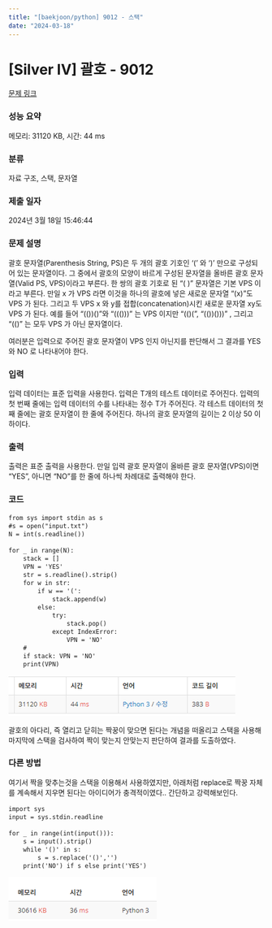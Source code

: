 ```yaml
---
title: "[baekjoon/python] 9012 - 스택"
date: "2024-03-18"
---
```


# [Silver IV] 괄호 - 9012 

[문제 링크](https://www.acmicpc.net/problem/9012) 

### 성능 요약

메모리: 31120 KB, 시간: 44 ms

### 분류

자료 구조, 스택, 문자열

### 제출 일자

2024년 3월 18일 15:46:44

### 문제 설명

<p>괄호 문자열(Parenthesis String, PS)은 두 개의 괄호 기호인 ‘(’ 와 ‘)’ 만으로 구성되어 있는 문자열이다. 그 중에서 괄호의 모양이 바르게 구성된 문자열을 올바른 괄호 문자열(Valid PS, VPS)이라고 부른다. 한 쌍의 괄호 기호로 된 “( )” 문자열은 기본 VPS 이라고 부른다. 만일 x 가 VPS 라면 이것을 하나의 괄호에 넣은 새로운 문자열 “(x)”도 VPS 가 된다. 그리고 두 VPS x 와 y를 접합(concatenation)시킨 새로운 문자열 xy도 VPS 가 된다. 예를 들어 “(())()”와 “((()))” 는 VPS 이지만 “(()(”, “(())()))” , 그리고 “(()” 는 모두 VPS 가 아닌 문자열이다. </p>

<p>여러분은 입력으로 주어진 괄호 문자열이 VPS 인지 아닌지를 판단해서 그 결과를 YES 와 NO 로 나타내어야 한다. </p>

### 입력 

 <p>입력 데이터는 표준 입력을 사용한다. 입력은 T개의 테스트 데이터로 주어진다. 입력의 첫 번째 줄에는 입력 데이터의 수를 나타내는 정수 T가 주어진다. 각 테스트 데이터의 첫째 줄에는 괄호 문자열이 한 줄에 주어진다. 하나의 괄호 문자열의 길이는 2 이상 50 이하이다. </p>

### 출력 

 <p>출력은 표준 출력을 사용한다. 만일 입력 괄호 문자열이 올바른 괄호 문자열(VPS)이면 “YES”, 아니면 “NO”를 한 줄에 하나씩 차례대로 출력해야 한다. </p>

### 코드
```PY
from sys import stdin as s
#s = open("input.txt")
N = int(s.readline())

for _ in range(N):
    stack = []
    VPN = 'YES'
    str = s.readline().strip()
    for w in str:
        if w == '(':
            stack.append(w)
        else:
            try:
                stack.pop()
            except IndexError:
                VPN = 'NO'
    #
    if stack: VPN = 'NO'
    print(VPN)
```

![alt text](image.png)

괄호의 아다리, 즉 열리고 닫히는 짝꿍이 맞으면 된다는 개념을 떠올리고 스택을 사용해 마지막에 스택을 검사하여 짝이 맞는지 안맞는지 판단하여 결과를 도출하였다. 

### 다른 방법
여기서 짝을 맞추는것을 스택을 이용해서 사용하였지만, 아래처럼 replace로 짝꿍 자체를 계속해서 지우면 된다는 아이디어가 충격적이였다.. 간단하고 강력해보인다.
```PY
import sys
input = sys.stdin.readline

for _ in range(int(input())):
    s = input().strip()
    while '()' in s:
        s = s.replace('()','')
    print('NO') if s else print('YES')
```
![alt text](image-1.png)